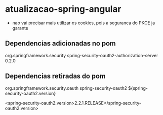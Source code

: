 # atualizacao-spring-angular

- nao vai precisar mais utilizar os cookies, pois a seguranca do PKCE ja garante


## Dependencias adicionadas no pom

<!-- seguranca -->
<dependency>
	<groupId>org.springframework.security</groupId>
	<artifactId>spring-security-oauth2-authorization-server</artifactId>
	<version>0.2.0</version>
</dependency>

## Dependencias retiradas do pom

<!-- com a nova versao é necessario adicionar a versao -->
<dependency>
	<groupId>org.springframework.security.oauth</groupId>
	<artifactId>spring-security-oauth2</artifactId>
	<version>${spring-security-oauth2.version}</version>
</dependency>

<!-- Apos nova versao do springboot é necessario deixar explicito as duas configuracoes abaixo -->
<spring-security-oauth2.version>2.2.1.RELEASE</spring-security-oauth2.version>

